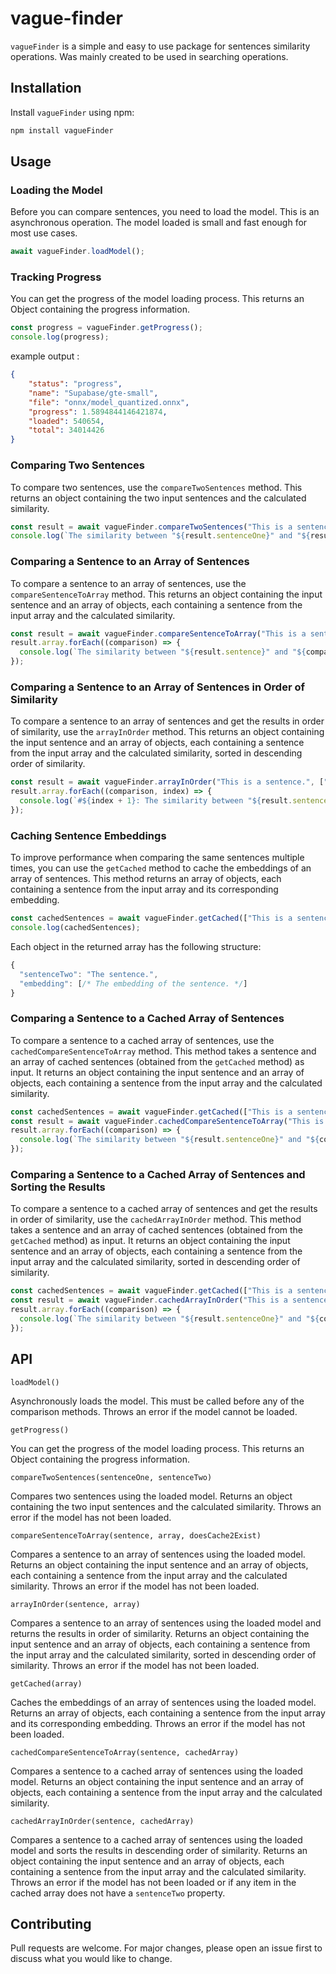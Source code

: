 # vague-finder

`vagueFinder` is a simple and easy to use package for sentences similarity operations. Was mainly created to be used in searching operations.

## Installation

Install `vagueFinder` using npm:

```bash
npm install vagueFinder
```

## Usage

### Loading the Model

Before you can compare sentences, you need to load the model. This is an asynchronous operation. The model loaded is small and fast enough for most use cases.

```js
await vagueFinder.loadModel();
```

### Tracking Progress

You can get the progress of the model loading process. This returns an Object containing the progress information.

```js
const progress = vagueFinder.getProgress();
console.log(progress);
```

example output : 

```json
{
    "status": "progress",
    "name": "Supabase/gte-small",
    "file": "onnx/model_quantized.onnx",
    "progress": 1.5894844146421874,
    "loaded": 540654,
    "total": 34014426
}
```

### Comparing Two Sentences

To compare two sentences, use the `compareTwoSentences` method. This returns an object containing the two input sentences and the calculated similarity.

```js
const result = await vagueFinder.compareTwoSentences("This is a sentence.", "This is another sentence.");
console.log(`The similarity between "${result.sentenceOne}" and "${result.sentenceTwo}" is ${result.similarity}.`);
```

### Comparing a Sentence to an Array of Sentences

To compare a sentence to an array of sentences, use the `compareSentenceToArray` method. This returns an object containing the input sentence and an array of objects, each containing a sentence from the input array and the calculated similarity.

```js
const result = await vagueFinder.compareSentenceToArray("This is a sentence.", ["This is another sentence.", "Yet another sentence."], false);
result.array.forEach((comparison) => {
  console.log(`The similarity between "${result.sentence}" and "${comparison.sentence}" is ${comparison.similarity}.`);
});
```

### Comparing a Sentence to an Array of Sentences in Order of Similarity

To compare a sentence to an array of sentences and get the results in order of similarity, use the `arrayInOrder` method. This returns an object containing the input sentence and an array of objects, each containing a sentence from the input array and the calculated similarity, sorted in descending order of similarity.

```js
const result = await vagueFinder.arrayInOrder("This is a sentence.", ["This is another sentence.", "Yet another sentence."]);
result.array.forEach((comparison, index) => {
  console.log(`#${index + 1}: The similarity between "${result.sentence}" and "${comparison.sentence}" is ${comparison.similarity}.`);
});
```

### Caching Sentence Embeddings

To improve performance when comparing the same sentences multiple times, you can use the `getCached` method to cache the embeddings of an array of sentences. This method returns an array of objects, each containing a sentence from the input array and its corresponding embedding.

```js
const cachedSentences = await vagueFinder.getCached(["This is a sentence.", "This is another sentence.", "Yet another sentence."]);
console.log(cachedSentences);
```

Each object in the returned array has the following structure:

```js
{
  "sentenceTwo": "The sentence.",
  "embedding": [/* The embedding of the sentence. */]
}
```

### Comparing a Sentence to a Cached Array of Sentences

To compare a sentence to a cached array of sentences, use the `cachedCompareSentenceToArray` method. This method takes a sentence and an array of cached sentences (obtained from the `getCached` method) as input. It returns an object containing the input sentence and an array of objects, each containing a sentence from the input array and the calculated similarity.

```js
const cachedSentences = await vagueFinder.getCached(["This is a sentence.", "This is another sentence.", "Yet another sentence."]);
const result = await vagueFinder.cachedCompareSentenceToArray("This is a sentence.", cachedSentences);
result.array.forEach((comparison) => {
  console.log(`The similarity between "${result.sentenceOne}" and "${comparison.sentenceTwo}" is ${comparison.alike}.`);
});
```

### Comparing a Sentence to a Cached Array of Sentences and Sorting the Results

To compare a sentence to a cached array of sentences and get the results in order of similarity, use the `cachedArrayInOrder` method. This method takes a sentence and an array of cached sentences (obtained from the `getCached` method) as input. It returns an object containing the input sentence and an array of objects, each containing a sentence from the input array and the calculated similarity, sorted in descending order of similarity.

```js
const cachedSentences = await vagueFinder.getCached(["This is a sentence.", "This is another sentence.", "Yet another sentence."]);
const result = await vagueFinder.cachedArrayInOrder("This is a sentence.", cachedSentences);
result.array.forEach((comparison) => {
  console.log(`The similarity between "${result.sentenceOne}" and "${comparison.sentenceTwo}" is ${comparison.alike}.`);
});
```


## API

`loadModel()`

Asynchronously loads the model. This must be called before any of the comparison methods. Throws an error if the model cannot be loaded.

`getProgress()`

You can get the progress of the model loading process. This returns an Object containing the progress information.

`compareTwoSentences(sentenceOne, sentenceTwo)`

Compares two sentences using the loaded model. Returns an object containing the two input sentences and the calculated similarity. Throws an error if the model has not been loaded.

`compareSentenceToArray(sentence, array, doesCache2Exist)`

Compares a sentence to an array of sentences using the loaded model. Returns an object containing the input sentence and an array of objects, each containing a sentence from the input array and the calculated similarity. Throws an error if the model has not been loaded.

`arrayInOrder(sentence, array)`

Compares a sentence to an array of sentences using the loaded model and returns the results in order of similarity. Returns an object containing the input sentence and an array of objects, each containing a sentence from the input array and the calculated similarity, sorted in descending order of similarity. Throws an error if the model has not been loaded.

`getCached(array)`

Caches the embeddings of an array of sentences using the loaded model. Returns an array of objects, each containing a sentence from the input array and its corresponding embedding. Throws an error if the model has not been loaded.

`cachedCompareSentenceToArray(sentence, cachedArray)`

Compares a sentence to a cached array of sentences using the loaded model. Returns an object containing the input sentence and an array of objects, each containing a sentence from the input array and the calculated similarity.

`cachedArrayInOrder(sentence, cachedArray)`

Compares a sentence to a cached array of sentences using the loaded model and sorts the results in descending order of similarity. Returns an object containing the input sentence and an array of objects, each containing a sentence from the input array and the calculated similarity. Throws an error if the model has not been loaded or if any item in the cached array does not have a `sentenceTwo` property.


## Contributing

Pull requests are welcome. For major changes, please open an issue first to discuss what you would like to change.

